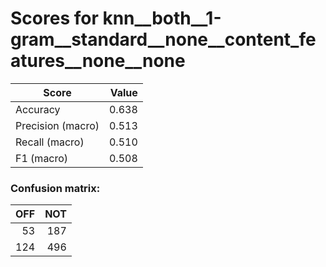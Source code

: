 # Scores for knn__both__1-gram__standard__none__content_features__none__none
|      Score      |Value|
|-----------------|----:|
|Accuracy         |0.638|
|Precision (macro)|0.513|
|Recall (macro)   |0.510|
|F1 (macro)       |0.508|

### Confusion matrix:
|OFF|NOT|
|--:|--:|
| 53|187|
|124|496|
